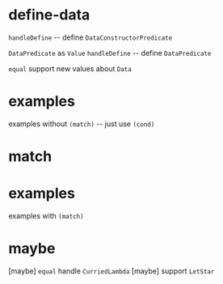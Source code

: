 # define-data

`handleDefine` -- define `DataConstructorPredicate`

`DataPredicate` as `Value`
`handleDefine` -- define `DataPredicate`

`equal` support new values about `Data`

# examples

examples without `(match)` -- just use `(cond)`

# match

# examples

examples with `(match)`

# maybe

[maybe] `equal` handle `CurriedLambda`
[maybe] support `LetStar`
